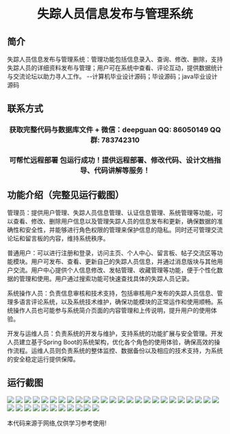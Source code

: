 <p><h1 align="center">失踪人员信息发布与管理系统</h1></p>

## 简介
失踪人员信息发布与管理系统：管理功能包括信息录入、查询、修改、删除，支持失踪人员的详细资料发布与管理；用户可在系统中查看、评论互动，提供数据统计与交流论坛以助力寻人工作。    --计算机毕业设计源码；毕设源码；java毕业设计源码


## 联系方式
<p><h3 align="center">获取完整代码与数据库文件 + 微信：deepguan QQ: 86050149 QQ群: 783742310</h3></p>
<p><h3 align="center">可帮忙远程部署 包运行成功！提供远程部署、修改代码、设计文档指导、代码讲解等服务！</h3></p>

## 功能介绍（完整见运行截图）
管理员：提供用户管理、失踪人员信息管理、认证信息管理、系统管理等功能，可以查看、修改、删除用户信息以及管理失踪人员的信息发布和更新，确保数据的准确性和安全性，并能够进行角色权限的管理来保护信息的隐私。同时还可管理交流论坛和留言板的内容，维持系统秩序。

普通用户：可以进行注册和登录，访问主页、个人中心、留言板、帖子交流区等功能模块。用户可发布、查看、更新自己的失踪人员信息，并通过消息版块与其他用户交流。用户中心提供个人信息修改、发帖管理、收藏管理等功能，便于个性化数据的管理和使用。用户通过搜索功能可快速查找具体的失踪人员记录。

系统操作人员：负责信息审核和技术支持，包括审核用户发布的失踪人员信息、管理多语言评论系统，以及系统技术维护，确保功能模块的正常运作和使用顺畅。系统操作人员也可能参与系统简介页面的内容管理和上传说明，提升用户的使用体验。

开发与运维人员：负责系统的开发与维护，支持系统的功能扩展与安全管理。开发人员建立基于Spring Boot的系统架构，优化各个角色的使用体验，确保高效的操作流程。运维人员则负责系统的整体监控、数据备份以及相应的技术支持，为系统的安全稳定运行提供保障。


## 运行截图
![](img/001.jpg)
![](img/002.jpg)
![](img/003.jpg)
![](img/004.jpg)
![](img/005.jpg)
![](img/006.jpg)
![](img/007.jpg)
![](img/008.jpg)
![](img/009.jpg)
![](img/010.jpg)
![](img/011.jpg)
![](img/012.jpg)
![](img/013.jpg)
![](img/014.jpg)
![](img/015.jpg)
![](img/016.jpg)
![](img/017.jpg)
![](img/018.jpg)
![](img/019.jpg)
![](img/020.jpg)
![](img/021.jpg)
![](img/022.jpg)
![](img/023.jpg)
![](img/024.jpg)
![](img/025.jpg)
![](img/026.jpg)
![](img/027.jpg)
![](img/028.jpg)
![](img/029.jpg)
![](img/030.jpg)
![](img/031.jpg)
![](img/032.jpg)
![](img/033.jpg)
![](img/034.jpg)
![](img/035.jpg)
![](img/036.jpg)

<p>本代码来源于网络,仅供学习参考使用!</p>
